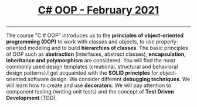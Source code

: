 # <a href="https://softuni.bg/trainings/3214/csharp-oop-february-2021/internal" rel="C#-OOP"><p align="center"> C# OOP - February 2021<p>
</a>

---

The course "C # OOP" introduces us to the **principles of object-oriented programming (OOP)** to work with classes and objects, to use properly-oriented modeling and to build **hierarchies of classes**. The basic principles of OOP such as **abstraction** (interfaces, abstract classes), **encapsulation, inheritance and polymorphism** are considered. You will find the most commonly used design templates (creational, structural and behavioral design patterns).I get acquainted with the **SOLID principles** for object-oriented software design. We consider different **debugging techniques**. We will learn how to create and use **decorators**. We will pay attention to component testing (writing unit tests) and the concept of **Test Driven Development** (TDD).
